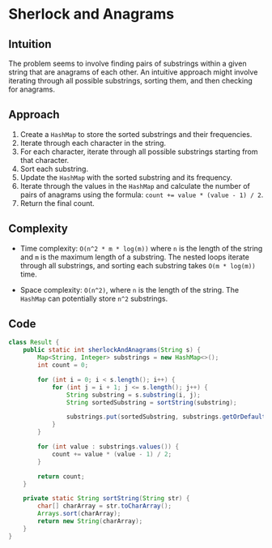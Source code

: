 # Sherlock and Anagrams

## Intuition

The problem seems to involve finding pairs of substrings within a given string that are anagrams of each other. An intuitive approach might involve iterating through all possible substrings, sorting them, and then checking for anagrams.

## Approach

1. Create a `HashMap` to store the sorted substrings and their frequencies.
2. Iterate through each character in the string.
3. For each character, iterate through all possible substrings starting from that character.
4. Sort each substring.
5. Update the `HashMap` with the sorted substring and its frequency.
6. Iterate through the values in the `HashMap` and calculate the number of pairs of anagrams using the formula: `count += value * (value - 1) / 2`.
7. Return the final count.

## Complexity

- Time complexity: `O(n^2 * m * log(m))` where `n` is the length of the string and `m` is the maximum length of a substring. The nested loops iterate through all substrings, and sorting each substring takes `O(m * log(m))` time.

- Space complexity: `O(n^2)`, where `n` is the length of the string. The `HashMap` can potentially store `n^2` substrings.

## Code

```java
class Result {
    public static int sherlockAndAnagrams(String s) {
        Map<String, Integer> substrings = new HashMap<>();
        int count = 0;

        for (int i = 0; i < s.length(); i++) {
            for (int j = i + 1; j <= s.length(); j++) {
                String substring = s.substring(i, j);
                String sortedSubstring = sortString(substring);

                substrings.put(sortedSubstring, substrings.getOrDefault(sortedSubstring, 0) + 1);
            }
        }

        for (int value : substrings.values()) {
            count += value * (value - 1) / 2;
        }

        return count;
    }

    private static String sortString(String str) {
        char[] charArray = str.toCharArray();
        Arrays.sort(charArray);
        return new String(charArray);
    }
}
```
